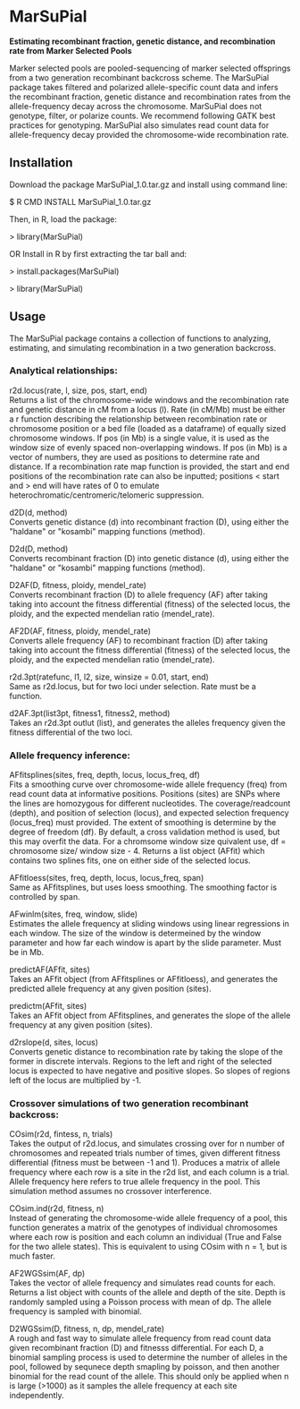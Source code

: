 # MarSuPial
**Estimating recombinant fraction, genetic distance, and recombination rate from Marker Selected Pools**

Marker selected pools are pooled-sequencing of marker selected offsprings from a two generation recombinant backcross scheme. The MarSuPial package takes filtered and polarized allele-specific count data and infers the recombinant fraction, genetic distance and recombination rates from the allele-frequency decay across the chromosome. MarSuPial does not genotype, filter, or polarize counts. We recommend following GATK best practices for genotyping.
MarSuPial also simulates read count data for allele-frequency decay provided the chromosome-wide recombination rate.  

## Installation

Download the package MarSuPial_1.0.tar.gz and install using command line:
    <p>$ R CMD INSTALL MarSuPial_1.0.tar.gz</p>

Then, in R, load the package:
    <p>> library(MarSuPial)</p>

OR Install in R by first extracting the tar ball and:
    <p>> install.packages(MarSuPial)</p>
    <p>> library(MarSuPial)</p>

## Usage
The MarSuPial package contains a collection of functions to analyzing, estimating, and simulating recombination in a two generation backcross.

### Analytical relationships:
r2d.locus(rate, l, size, pos, start, end)<br>
Returns a list of the chromosome-wide windows and the recombination rate and genetic distance in cM from a locus (l). Rate (in cM/Mb) must be either a r function describing the relationship between recombination rate or chromosome position or a bed file (loaded as a dataframe) of equally sized chromosome windows. If pos (in Mb) is a single value, it is used as the window size of evenly spaced non-overlapping windows. If pos (in Mb) is a vector of numbers, they are used as positions to determine rate and distance. If a recombination rate map function is provided, the start and end positions of the recombination rate can also be inputted; positions < start and > end will have rates of 0 to emulate heterochromatic/centromeric/telomeric suppression.

d2D(d, method)<br>
Converts genetic distance (d) into recombinant fraction (D), using either the "haldane" or "kosambi" mapping functions (method).

D2d(D, method)<br>
Converts recombinant fraction (D) into genetic distance (d), using either the "haldane" or "kosambi" mapping functions (method).

D2AF(D, fitness, ploidy, mendel_rate)<br>
Converts recombinant fraction (D) to allele frequency (AF) after taking taking into account the fitness differential (fitness) of the selected locus, the ploidy, and the expected mendelian ratio (mendel_rate).

AF2D(AF, fitness, ploidy, mendel_rate)<br>
Converts allele frequency (AF) to recombinant fraction (D) after taking taking into account the fitness differential (fitness) of the selected locus, the ploidy, and the expected mendelian ratio (mendel_rate).

r2d.3pt(ratefunc, l1, l2, size, winsize = 0.01, start, end)<br>
Same as r2d.locus, but for two loci under selection. Rate must be a function.

d2AF.3pt(list3pt, fitness1, fitness2, method)<br>
Takes an r2d.3pt outlut (list), and generates the alleles frequency given the fitness differential of the two loci.

### Allele frequency inference:
AFfitsplines(sites, freq, depth, locus, locus_freq, df)<br>
Fits a smoothing curve over chromosome-wide allele frequency (freq) from read count data at informative positions. Positions (sites) are SNPs where the lines are homozygous for different nucleotides. The coverage/readcount (depth), and position of selection (locus), and expected selection frequency (locus_freq) must provided. The extent of smoothing is determine by the degree of freedom (df). By default, a cross validation method is used, but this may overfit the data. For a chromsome window size quivalent use, df = chromosome size/ window size - 4. Returns a list object (AFfit) which contains two splines fits, one on either side of the selected locus.

AFfitloess(sites, freq, depth, locus, locus_freq, span)<br>
Same as AFfitsplines, but uses loess smoothing. The smoothing factor is controlled by span. 

AFwinlm(sites, freq, window, slide)<br>
Estimates the allele frequency at sliding windows using linear regressions in each window. The size of the window is determeined by the window parameter and how far each window is apart by the slide parameter. Must be in Mb. 

predictAF(AFfit, sites)<br>
Takes an AFfit object (from AFfitsplines or AFfitloess), and generates the predicted allele frequency at any given position (sites).

predictm(AFfit, sites)<br>
Takes an AFfit object from AFfitsplines, and generates the slope of the allele frequency at any given position (sites).

d2rslope(d, sites, locus)<br>
Converts genetic distance to recombination rate by taking the slope of the former in discrete intervals. Regions to the left and right of the selected locus is expected to have negative and positive slopes. So slopes of regions left of the locus are multiplied by -1. 

### Crossover simulations of two generation recombinant backcross:
COsim(r2d, fintess, n, trials)<br>
Takes the output of r2d.locus, and simulates crossing over for n number of chromosomes and repeated trials number of times, given different fitness differential (fitness must be between -1 and 1). Produces a matrix of allele frequency where each row is a site in the r2d list, and each column is a trial. Allele frequency here refers to true allele frequency in the pool. This simulation method assumes no crossover interference.

COsim.ind(r2d, fitness, n)<br>
Instead of generating the chromosome-wide allele frequency of a pool, this function generates a matrix of the genotypes of individual chromosomes where each row is position and each column an individual (True and False for the two allele states). This is equivalent to using COsim with n = 1, but is much faster.

AF2WGSsim(AF, dp)<br>
Takes the vector of allele frequency and simulates read counts for each. Returns a list object with counts of the allele and depth of the site. Depth is randomly sampled using a Poisson process with mean of dp. The allele frequency is sampled with binomial. 

D2WGSsim(D, fitness, n, dp, mendel_rate)<br>
A rough and fast way to simulate allele frequency from read count data given recombinant fraction (D) and fitnesss differential. For each D, a binomial sampling process is used to determine the number of alleles in the pool, followed by sequnece depth smapling by poisson, and then another binomial for the read count of the allele. This should only be applied when n is large (>1000) as it samples the allele frequency at each site independently. 
